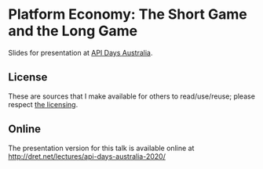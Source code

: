 # Platform Economy: The Short Game and the Long Game

Slides for presentation at [API Days Australia](https://www.apidays.co/australia).

## License

These are sources that I make available for others to read/use/reuse; please respect [the licensing](../LICENSE).


## Online

The presentation version for this talk is available online at http://dret.net/lectures/api-days-australia-2020/

